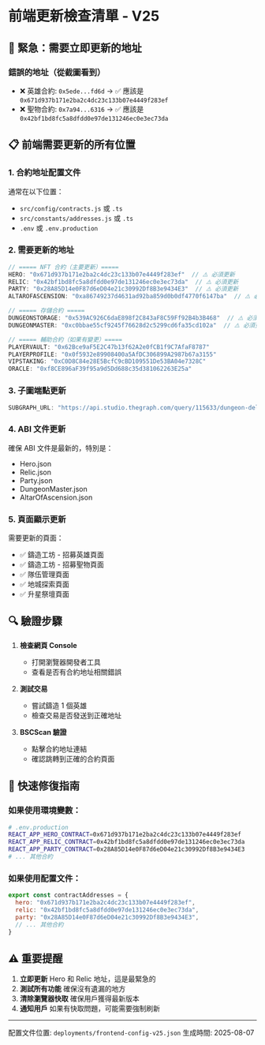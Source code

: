 # 前端更新檢查清單 - V25

## 🔴 緊急：需要立即更新的地址

### 錯誤的地址（從截圖看到）
- ❌ 英雄合約: `0x5ede...fd6d` → ✅ 應該是 `0x671d937b171e2ba2c4dc23c133b07e4449f283ef`
- ❌ 聖物合約: `0x7a94...6316` → ✅ 應該是 `0x42bf1bd8fc5a8dfdd0e97de131246ec0e3ec73da`

## 📋 前端需要更新的所有位置

### 1. 合約地址配置文件
通常在以下位置：
- `src/config/contracts.js` 或 `.ts`
- `src/constants/addresses.js` 或 `.ts`
- `.env` 或 `.env.production`

### 2. 需要更新的地址
```javascript
// ===== NFT 合約（主要更新）=====
HERO: "0x671d937b171e2ba2c4dc23c133b07e4449f283ef"  // ⚠️ 必須更新
RELIC: "0x42bf1bd8fc5a8dfdd0e97de131246ec0e3ec73da"  // ⚠️ 必須更新
PARTY: "0x28A85D14e0F87d6eD04e21c30992Df8B3e9434E3"  // ⚠️ 必須更新
ALTAROFASCENSION: "0xa86749237d4631ad92ba859d0b0df4770f6147ba"  // ⚠️ 必須更新

// ===== 存儲合約 =====
DUNGEONSTORAGE: "0x539AC926C6daE898f2C843aF8C59Ff92B4b3B468"  // ⚠️ 必須更新
DUNGEONMASTER: "0xc0bbae55cf9245f76628d2c5299cd6fa35cd102a"  // ⚠️ 必須更新

// ===== 輔助合約（如果有變更）=====
PLAYERVAULT: "0x62Bce9aF5E2C47b13f62A2e0fCB1f9C7AfaF8787"
PLAYERPROFILE: "0x0f5932e89908400a5AfDC306899A2987b67a3155"
VIPSTAKING: "0xC0D8C84e28E5BcfC9cBD109551De53BA04e7328C"
ORACLE: "0xf8CE896aF39f95a9d5Dd688c35d381062263E25a"
```

### 3. 子圖端點更新
```javascript
SUBGRAPH_URL: "https://api.studio.thegraph.com/query/115633/dungeon-delvers---bsc/v3.8.0"
```

### 4. ABI 文件更新
確保 ABI 文件是最新的，特別是：
- Hero.json
- Relic.json
- Party.json
- DungeonMaster.json
- AltarOfAscension.json

### 5. 頁面顯示更新
需要更新的頁面：
- ✅ 鑄造工坊 - 招募英雄頁面
- ✅ 鑄造工坊 - 招募聖物頁面
- ✅ 隊伍管理頁面
- ✅ 地城探索頁面
- ✅ 升星祭壇頁面

## 🔍 驗證步驟

1. **檢查網頁 Console**
   - 打開瀏覽器開發者工具
   - 查看是否有合約地址相關錯誤

2. **測試交易**
   - 嘗試鑄造 1 個英雄
   - 檢查交易是否發送到正確地址

3. **BSCScan 驗證**
   - 點擊合約地址連結
   - 確認跳轉到正確的合約頁面

## 📝 快速修復指南

### 如果使用環境變數：
```bash
# .env.production
REACT_APP_HERO_CONTRACT=0x671d937b171e2ba2c4dc23c133b07e4449f283ef
REACT_APP_RELIC_CONTRACT=0x42bf1bd8fc5a8dfdd0e97de131246ec0e3ec73da
REACT_APP_PARTY_CONTRACT=0x28A85D14e0F87d6eD04e21c30992Df8B3e9434E3
# ... 其他合約
```

### 如果使用配置文件：
```javascript
export const contractAddresses = {
  hero: "0x671d937b171e2ba2c4dc23c133b07e4449f283ef",
  relic: "0x42bf1bd8fc5a8dfdd0e97de131246ec0e3ec73da",
  party: "0x28A85D14e0F87d6eD04e21c30992Df8B3e9434E3",
  // ... 其他合約
}
```

## ⚠️ 重要提醒

1. **立即更新** Hero 和 Relic 地址，這是最緊急的
2. **測試所有功能** 確保沒有遺漏的地方
3. **清除瀏覽器快取** 確保用戶獲得最新版本
4. **通知用戶** 如果有快取問題，可能需要強制刷新

---
配置文件位置: `deployments/frontend-config-v25.json`
生成時間: 2025-08-07